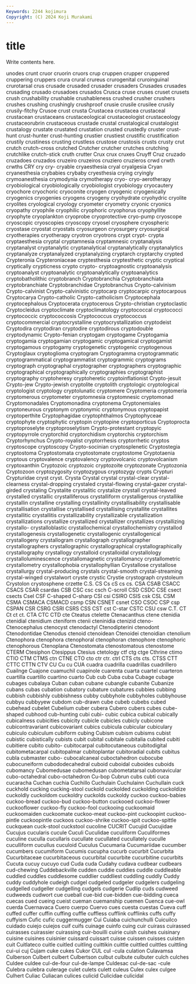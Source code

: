 ```yaml
---
Keywords: 2244 kojimura
Copyright: (C) 2024 Koji Murakami
---
```


# title

Write contents here.



unodes
crunt cruor cruorin cruors crup cruppen crupper cruppered cruppering cruppers
crura crural crureus crurogenital cruroinguinal crurotarsal crus crusade crusaded crusader
crusaders Crusades crusades crusading crusado crusadoes crusados Crusca cruse cruses
cruset crusets crush crushability crushable crushableness crushed crusher crushers crushes
crushing crushingly crushproof crusie crusile crusilee crusily crusily-fitchy Crusoe crust
crusta Crustacea crustacea crustaceal crustacean crustaceans crustaceological crustaceologist crustaceology crustaceorubrin
crustaceous crustade crustal crustalogical crustalogist crustalogy crustate crustated crustation crusted
crustedly cruster crust-hunt crust-hunter crust-hunting crustier crustiest crustific crustification crustily
crustiness crusting crustless crustose crustosis crusts crusty crut crutch crutch-cross
crutched Crutcher crutcher crutches crutching crutchlike crutch-stick cruth crutter Crux
crux cruxes Cruyff Cruz cruzado cruzadoes cruzados cruzeiro cruzeiros cruziero
cruzieros crwd crwth crwths CRY cry cry- cryable cryaesthesia cryal
cryalgesia Cryan cryanesthesia crybabies crybaby cryesthesia crying cryingly crymoanesthesia crymodynia
crymotherapy cryo- cryo-aerotherapy cryobiological cryobiologically cryobiologist cryobiology cryocautery cryochore cryochoric
cryoconite cryogen cryogenic cryogenically cryogenics cryogenies cryogens cryogeny cryohydrate cryohydric
cryolite cryolites cryological cryology cryometer cryometry cryonic cryonics cryopathy cryophile
cryophilic cryophoric cryophorus cryophyllite cryophyte cryoplankton cryoprobe cryoprotective cryo-pump cryoscope
cryoscopic cryoscopies cryoscopy cryosel cryosphere cryospheric cryostase cryostat cryostats cryosurgeon
cryosurgery cryosurgical cryotherapies cryotherapy cryotron cryotrons crypt crypt- crypta cryptaesthesia
cryptal cryptamnesia cryptamnesic cryptanalysis cryptanalyst cryptanalytic cryptanalytical cryptanalytically cryptanalytics cryptanalyze
cryptanalyzed cryptanalyzing cryptarch cryptarchy crypted Crypteronia Crypteroniaceae cryptesthesia cryptesthetic cryptic
cryptical cryptically crypticness crypto crypto- cryptoagnostic cryptoanalysis cryptoanalyst cryptoanalytic cryptoanalytically
cryptoanalytics cryptobatholithic cryptobranch Cryptobranchia Cryptobranchiata cryptobranchiate Cryptobranchidae Cryptobranchus Crypto-calvinism Crypto-calvinist
Crypto-calvinistic cryptocarp cryptocarpic cryptocarpous Cryptocarya Crypto-catholic Crypto-catholicism Cryptocephala cryptocephalous Cryptocerata
cryptocerous Crypto-christian cryptoclastic Cryptocleidus cryptoclimate cryptoclimatology cryptococcal cryptococci cryptococcic cryptococcosis
Cryptococcus cryptococcus cryptocommercial cryptocrystalline cryptocrystallization cryptodeist Cryptodira cryptodiran cryptodire cryptodirous
cryptodouble cryptodynamic Crypto-fenian cryptogam cryptogame Cryptogamia cryptogamia cryptogamian cryptogamic cryptogamical
cryptogamist cryptogamous cryptogamy cryptogenetic cryptogenic cryptogenous Cryptoglaux cryptoglioma cryptogram Cryptogramma
cryptogrammatic cryptogrammatical cryptogrammatist cryptogrammic cryptograms cryptograph cryptographal cryptographer cryptographers cryptographic
cryptographical cryptographically cryptographies cryptographist cryptography cryptoheresy cryptoheretic cryptoinflationist Crypto-jesuit Crypto-jew
Crypto-jewish cryptolite cryptolith cryptologic cryptological cryptologist cryptology cryptolunatic cryptomere Cryptomeria
cryptomeria cryptomerous cryptometer cryptomnesia cryptomnesic cryptomonad Cryptomonadales Cryptomonadina cryptonema Cryptonemiales
cryptoneurous cryptonym cryptonymic cryptonymous cryptopapist cryptoperthite Cryptophagidae cryptophthalmos Cryptophyceae cryptophyte
cryptophytic cryptopin cryptopine cryptoporticus Cryptoprocta cryptoproselyte cryptoproselytism Crypto-protestant cryptopyic cryptopyrrole
cryptorchid cryptorchidism cryptorchis cryptorchism Cryptorhynchus Crypto-royalist cryptorrhesis cryptorrhetic cryptos cryptoscope
cryptoscopy Crypto-socinian cryptosplenetic Cryptostegia cryptostoma Cryptostomata cryptostomate cryptostome Cryptotaenia cryptous
cryptovalence cryptovalency cryptovolcanic cryptovolcanism cryptoxanthin Cryptozoic cryptozoic cryptozoite cryptozonate Cryptozonia
Cryptozoon cryptozygosity cryptozygous cryptozygy crypts Crypturi Crypturidae cryst cryst. Crysta
Crystal crystal crystal-clear crystal-clearness crystal-dropping crystaled crystal-flowing crystal-gazer crystal-girded crystaling
Crystalite crystalitic crystalize crystall crystal-leaved crystalled crystallic crystalliferous crystalliform crystalligerous
crystallike crystallin crystalline crystalling crystallinity crystallisability crystallisable crystallisation crystallise crystallised
crystallising crystallite crystallites crystallitic crystallitis crystallizability crystallizable crystallization crystallizations crystallize
crystallized crystallizer crystallizes crystallizing crystallo- crystalloblastic crystallochemical crystallochemistry crystallod crystallogenesis
crystallogenetic crystallogenic crystallogenical crystallogeny crystallogram crystallograph crystallographer crystallographers crystallographic crystallographical
crystallographically crystallography crystallogy crystalloid crystalloidal crystallology crystalloluminescence crystallomagnetic crystallomancy crystallometric
crystallometry crystallophobia crystallophyllian Crystallose crystallose crystallurgy crystal-producing crystals crystal-smooth crystal-streaming
crystal-winged crystalwort cryste crystic Crystie crystograph crystoleum Crystolon crystosphene crzette
C.S. CS Cs cS cs cs. CSA CSAB CSACC CSACS
CSAR csardas CSB CSC csc csch C-scroll CSD CSDC CSE
csect csects Csel CSF C-shaped C-sharp CSI csi CSIRO CSIS
csk CSL CSM CSMA CSMACA CSMACD csmp CSN CSNET csnet
CSO CSOC CSP csp CSPAN CSR CSRG CSRI CSRS CSS
CST cst C-star CSTC CSU csw C.T. CT Ct ct
ct. CTA CTC CTD cte Cteatus ctelette Ctenacanthus ctene ctenidia
ctenidial ctenidium cteniform ctenii cteninidia ctenizid cteno- Ctenocephalus ctenocyst ctenodactyl
Ctenodipterini ctenodont Ctenodontidae Ctenodus ctenoid ctenoidean Ctenoidei ctenoidian ctenolium Ctenophora
ctenophora ctenophoral ctenophoran ctenophore ctenophoric ctenophorous Ctenoplana Ctenostomata ctenostomatous ctenostome
CTERM Ctesiphon Ctesippus Ctesius ctetology ctf ctg ctge Cthrine ctimo
CTIO CTM CTMS ctn CTNE CTO cto ctr ctr. ctrl
CTS cts cts. CTSS CTT CTTC CTTN CTV CU Cu
cu CUA cuadra cuadrilla cuadrillas cuadrillero Cuailnge Cuajone cuamuchil cuapinole
cuarenta cuarta cuartel cuarteron cuartilla cuartillo cuartino cuarto Cub cub
Cuba cuba Cubage cubage cubages cubalaya Cuban cuban cubane cubangle
cubanite Cubanize cubans cubas cubation cubatory cubature cubatures cubbies cubbing
cubbish cubbishly cubbishness cubby cubbyhole cubbyholes cubbyhouse cubbyu cubbyyew cubdom
cub-drawn cube cubeb cubebs cubed cubehead cubelet Cubelium cuber cubera
Cubero cubers cubes cube-shaped cubhood cub-hunting cubi cubi- cubic cubica
cubical cubically cubicalness cubicities cubicity cubicle cubicles cubicly cubicone cubicontravariant
cubicovariant cubics cubicula cubicular cubiculary cubiculo cubiculum cubiform cubing Cubism
cubism cubisms cubist cubistic cubistically cubists cubit cubital cubitale cubitalia
cubited cubiti cubitiere cubito cubito- cubitocarpal cubitocutaneous cubitodigital cubitometacarpal cubitopalmar
cubitoplantar cubitoradial cubits cubitus cubla cubmaster cubo- cubocalcaneal cuboctahedron cubocube
cubocuneiform cubododecahedral cuboid cuboidal cuboides cuboids cubomancy Cubomedusae cubomedusan cubometatarsal
cubonavicular cubo-octahedral cubo-octahedron Cu-bop Cubrun cubs cubti cuca cucaracha Cuchan
cuchia Cuchillo Cuchulain Cuchulainn Cuchullain cuck cuckhold cucking cucking-stool cuckold
cuckolded cuckolding cuckoldize cuckoldly cuckoldom cuckoldry cuckolds cuckoldy cuckoo cuckoo-babies
cuckoo-bread cuckoo-bud cuckoo-button cuckooed cuckoo-flower cuckooflower cuckoo-fly cuckoo-fool cuckooing cuckoomaid
cuckoomaiden cuckoomate cuckoo-meat cuckoo-pint cuckoopint cuckoo-pintle cuckoopintle cuckoos cuckoo-shrike cuckoo-spit
cuckoo-spittle cuckquean cuck-stool cuckstool cucoline CUCRIT Cucujid Cucujidae Cucujus cucularis
cucule Cuculi Cuculidae cuculiform Cuculiformes cuculine cuculla cucullaris cucullate cucullated
cucullately cuculle cuculliform cucullus cuculoid Cuculus Cucumaria Cucumariidae cucumber cucumbers
cucumiform Cucumis cucupha cucurb cucurbit Cucurbita Cucurbitaceae cucurbitaceous cucurbital cucurbite
cucurbitine cucurbits Cucuta cucuy cucuyo cud Cuda cuda Cudahy cudava
cudbear cudbears cud-chewing Cuddebackville cudden cuddie cuddies cuddle cuddleable cuddled
cuddles cuddlesome cuddlier cuddliest cuddling cuddly Cuddy cuddy cuddyhole cudeigh
cudgel cudgeled cudgeler cudgelers cudgeling cudgelled cudgeller cudgelling cudgels cudgerie
Cudlip cuds cudweed cudweeds cudwort cue cueball cue-bid cue-bidden cue-bidding
cueca cuecas cued cueing cueist cueman cuemanship cuemen Cuenca cue-owl
cuerda Cuernavaca Cuero cuerpo Cuervo cues cuesta cuestas Cueva cuff
cuffed cuffer cuffin cuffing cuffle cuffless cufflink cufflinks cuffs cuffy
cuffyism Cufic cufic cuggermugger Cui Cuiaba cuichunchulli Cuicuilco cuidado cuiejo
cuiejos cuif cuifs cuinage cuinfo cuing cuir cuirass cuirassed cuirasses
cuirassier cuirassing cuir-bouilli cuirie cuish cuishes cuisinary cuisine cuisines cuisinier
cuissard cuissart cuisse cuissen cuisses cuisten cuit Cuitlateco cuitle cuitled
cuitling cuittikin cuittle cuittled cuittles cuittling cui-ui cuj Cujam cuke
cukes Cukor CUL cul -cula culation Culavamsa Culberson Culbert culbert
Culbertson culbut culbute culbuter culch culches Culdee culdee cul-de-four cul-de-lampe
Culdesac cul-de-sac -cule Culebra culebra culerage culet culets culett culeus
Culex culex culgee Culhert Culiac Culiacan culices culicid Culicidae culicidal
